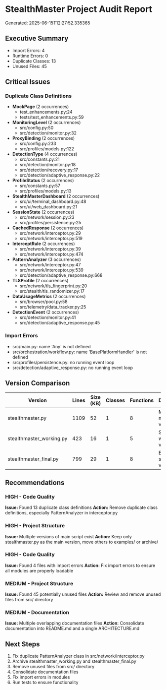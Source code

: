 # StealthMaster Project Audit Report

Generated: 2025-06-15T12:27:52.335365

## Executive Summary

- Import Errors: 4
- Runtime Errors: 0
- Duplicate Classes: 13
- Unused Files: 45

## Critical Issues

### Duplicate Class Definitions

- **MockPage** (2 occurrences)
  - test_enhancements.py:24
  - tests/test_enhancements.py:59
- **MonitoringLevel** (2 occurrences)
  - src/config.py:50
  - src/detection/monitor.py:32
- **ProxyBinding** (2 occurrences)
  - src/config.py:233
  - src/profiles/models.py:122
- **DetectionType** (4 occurrences)
  - src/constants.py:21
  - src/detection/monitor.py:18
  - src/detection/recovery.py:17
  - src/detection/adaptive_response.py:22
- **ProfileStatus** (2 occurrences)
  - src/constants.py:57
  - src/profiles/models.py:13
- **StealthMasterDashboard** (2 occurrences)
  - src/ui/terminal_dashboard.py:48
  - src/ui/web_dashboard.py:21
- **SessionState** (2 occurrences)
  - src/network/session.py:23
  - src/profiles/persistence.py:25
- **CachedResponse** (2 occurrences)
  - src/network/interceptor.py:29
  - src/network/interceptor.py:519
- **InterceptRule** (2 occurrences)
  - src/network/interceptor.py:39
  - src/network/interceptor.py:474
- **PatternAnalyzer** (3 occurrences)
  - src/network/interceptor.py:47
  - src/network/interceptor.py:539
  - src/detection/adaptive_response.py:668
- **TLSProfile** (2 occurrences)
  - src/network/tls_fingerprint.py:20
  - src/stealth/tls_randomizer.py:17
- **DataUsageMetrics** (2 occurrences)
  - src/browser/pool.py:58
  - src/telemetry/data_tracker.py:25
- **DetectionEvent** (2 occurrences)
  - src/detection/monitor.py:41
  - src/detection/adaptive_response.py:45

### Import Errors

- src/main.py: name 'Any' is not defined
- src/orchestration/workflow.py: name 'BasePlatformHandler' is not defined
- src/profiles/persistence.py: no running event loop
- src/detection/adaptive_response.py: no running event loop

## Version Comparison

| Version | Lines | Size (KB) | Classes | Functions | Description |
|---------|-------|-----------|---------|-----------|-------------|
| stealthmaster.py | 1109 | 52 | 1 | 8 | Main modular version |
| stealthmaster_working.py | 423 | 16 | 1 | 5 | Simplified working version |
| stealthmaster_final.py | 799 | 29 | 1 | 8 | Enhanced standalone version |

## Recommendations

### HIGH - Code Quality
**Issue:** Found 13 duplicate class definitions
**Action:** Remove duplicate class definitions, especially PatternAnalyzer in interceptor.py

### HIGH - Project Structure
**Issue:** Multiple versions of main script exist
**Action:** Keep only stealthmaster.py as the main version, move others to examples/ or archive/

### HIGH - Code Quality
**Issue:** Found 4 files with import errors
**Action:** Fix import errors to ensure all modules are properly loadable

### MEDIUM - Project Structure
**Issue:** Found 45 potentially unused files
**Action:** Review and remove unused files from src/ directory

### MEDIUM - Documentation
**Issue:** Multiple overlapping documentation files
**Action:** Consolidate documentation into README.md and a single ARCHITECTURE.md


## Next Steps

1. Fix duplicate PatternAnalyzer class in src/network/interceptor.py
2. Archive stealthmaster_working.py and stealthmaster_final.py
3. Remove unused files from src/ directory
4. Consolidate documentation files
5. Fix import errors in modules
6. Run tests to ensure functionality
